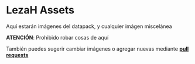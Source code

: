 # LezaH Assets

Aquí estarán imágenes del datapack, y cualquier imágen miscelánea

**ATENCIÓN**: Prohibido robar cosas de aquí

También puedes sugerir cambiar imágenes o agregar nuevas mediante [**pull requests**](https://github.com/tacozyt/lezah-assets/pulls)
